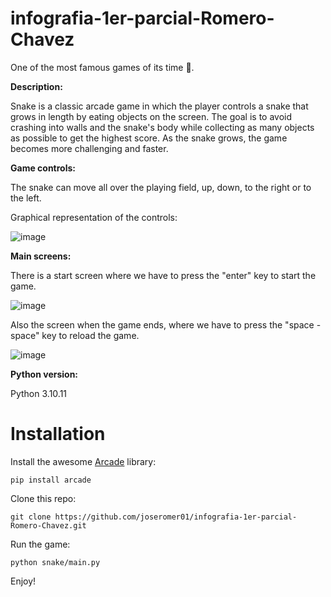 # infografia-1er-parcial-Romero-Chavez
One of the most famous games of its time 🐍.

**Description:**

Snake is a classic arcade game in which the player controls a snake that grows in length by eating objects on the screen. The goal is to avoid crashing into walls and the snake's body while collecting as many objects as possible to get the highest score. As the snake grows, the game becomes more challenging and faster.


**Game controls:**

The snake can move all over the playing field, up, down, to the right or to the left.

Graphical representation of the controls:

![image](https://user-images.githubusercontent.com/116576612/232234561-3f118cc2-58f4-42b7-8a0c-8f32fa0ab2b2.png)

**Main screens:**

There is a start screen where we have to press the "enter" key to start the game.

![image](https://user-images.githubusercontent.com/116576612/232234740-ad694f44-988e-4397-b778-9f3498b5c417.png)

Also the screen when the game ends, where we have to press the "space - space" key to reload the game.

![image](https://user-images.githubusercontent.com/116576612/232234783-e990de13-ecf1-4c17-b20c-580511dea0aa.png)


**Python version:**

Python 3.10.11


# Installation

Install the awesome [Arcade](https://github.com/pythonarcade/arcade) library:

```
pip install arcade
```

Clone this repo:

```
git clone https://github.com/joseromer01/infografia-1er-parcial-Romero-Chavez.git
```

Run the game:

```
python snake/main.py
```

Enjoy!





